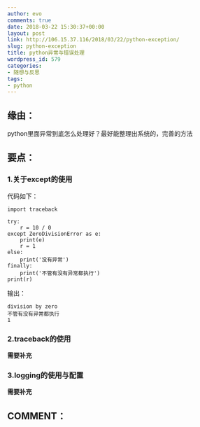 ```yaml
---
author: evo
comments: true
date: 2018-03-22 15:30:37+00:00
layout: post
link: http://106.15.37.116/2018/03/22/python-exception/
slug: python-exception
title: python异常与错误处理
wordpress_id: 579
categories:
- 随想与反思
tags:
- python
---
```


<!-- more -->


## 缘由：


python里面异常到底怎么处理好？最好能整理出系统的，完善的方法


## 要点：




### 1.关于except的使用


代码如下：

    
    import traceback
    
    try:
        r = 10 / 0
    except ZeroDivisionError as e:
        print(e)
        r = 1
    else:
        print('没有异常')
    finally:
        print('不管有没有异常都执行')
    print(r)


输出：

    
    division by zero
    不管有没有异常都执行
    1




### 2.traceback的使用


**需要补充**


### 3.logging的使用与配置


**需要补充**


## COMMENT：



